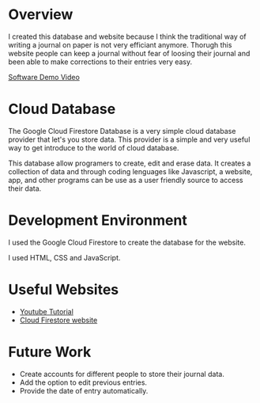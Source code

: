# Overview

I created this database and website because I think the traditional way of writing a journal on paper is not very efficiant anymore. Thorugh this website people can keep a journal without fear of loosing their journal and been able to make corrections to their entries very easy.

[Software Demo Video](https://youtu.be/zz4hkVYVYRI)

# Cloud Database

The Google Cloud Firestore Database is a very simple cloud database provider that let's you store data. This provider is a simple and very useful way to get introduce to the world of cloud database.

This database allow programers to create, edit and erase data. It creates a collection of data and through coding lenguages like Javascript, a website, app, and other programs can be use as a user friendly source to access their data.

# Development Environment

I used the Google Cloud Firestore to create the database for the website.

I used HTML, CSS and JavaScript.

# Useful Websites

* [Youtube Tutorial](https://www.youtube.com/watch?v=4d-gIPGzmK4&list=PL4cUxeGkcC9itfjle0ji1xOZ2cjRGY_WB)
* [Cloud Firestore website](https://firebase.google.com/docs/firestore)

# Future Work

* Create accounts for different people to store their journal data.
* Add the option to edit previous entries.
* Provide the date of entry automatically.
